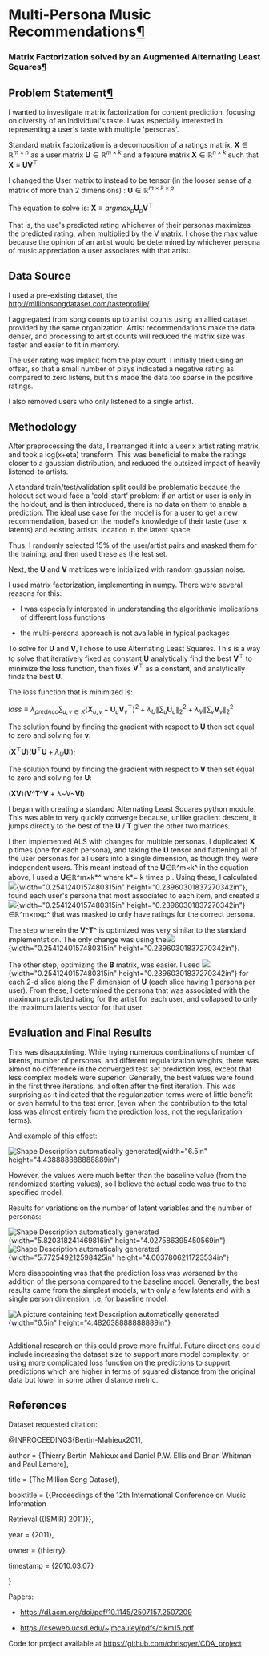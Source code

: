 # Multi-Persona Music Recommendations[¶](#Multi-Persona-Music-Recommendations)

### Matrix Factorization solved by an Augmented Alternating Least Squares[¶](#Matrix-Factorization-solved-by-an-augme)

## Problem Statement[¶](#Problem-Statement)

I wanted to investigate matrix factorization for content prediction,
focusing on diversity of an individual\'s taste. I was especially
interested in representing a user\'s taste with multiple \'personas\'.

Standard matrix factorization is a decomposition of a ratings matrix,
$\mathbf{X}\in\mathbb{R}^{m\times n}$ as a user matrix $\mathbf{U}\in\mathbb{R}^{m\times k}$ and a feature matrix $\mathbf{X}\in\mathbb{R}^{n\times k}$ such that $\mathbf{X}\equiv\mathbf{UV}^\top$

I changed the User matrix to instead to be tensor (in the looser sense
of a matrix of more than 2 dimensions) : $\mathbf{U}\in\mathbb{R}^{m\times k\times p}$

The equation to solve is: $\mathbf{X} \equiv argmax_p \mathbf{U}_p\mathbf{V}^\top$

That is, the use\'s predicted rating whichever of their personas
maximizes the predicted rating, when multiplied by the V matrix. I chose
the max value because the opinion of an artist would be determined by
whichever persona of music appreciation a user associates with that
artist.

## Data Source

I used a pre-existing dataset, the
<http://millionsongdataset.com/tasteprofile/>.

I aggregated from song counts up to artist counts using an allied
dataset provided by the same organization. Artist recommendations make
the data denser, and processing to artist counts will reduced the matrix
size was faster and easier to fit in memory.

The user rating was implicit from the play count. I initially tried
using an offset, so that a small number of plays indicated a negative
rating as compared to zero listens, but this made the data too sparse in
the positive ratings.

I also removed users who only listened to a single artist.

## Methodology

After preprocessing the data, I rearranged it into a user x artist
rating matrix, and took a log(x+eta) transform. This was beneficial to
make the ratings closer to a gaussian distribution, and reduced the
outsized impact of heavily listened-to artists.

A standard train/test/validation split could be problematic because the
holdout set would face a \'cold-start\' problem: if an artist or user is
only in the holdout, and is then introduced, there is no data on them to
enable a prediction. The ideal use case for the model is for a user to
get a new recommendation, based on the model\'s knowledge of their taste
(user x latents) and existing artists\' location in the latent space.

Thus, I randomly selected 15% of the user/artist pairs and masked them
for the training, and then used these as the test set.

Next, the $\mathbf{U}$ and $\mathbf{V}$ matrices were initialized with random gaussian noise.

I used matrix factorization, implementing in numpy. There were several
reasons for this:

-   I was especially interested in understanding the algorithmic
    implications of different loss functions

-   the multi-persona approach is not available in typical packages

To solve for $\mathbf{U}$ and $\mathbf{V}$, I chose to use Alternating Least Squares. This is
a way to solve that iteratively fixed as constant $\mathbf{U}$ analytically find
the best $\mathbf{V}^\top$ to minimize the loss function, then fixes $\mathbf{V}^\top$ as
a constant, and analytically finds the best $\mathbf{U}$.  

The loss function that is minimized is:

$loss \equiv \lambda_{predAcc}\sum_{u,v\in X} (\mathbf{X}_{u,v} - \mathbf{U}_u \mathbf{V}_v^\top)^2 + \lambda_U \lVert \sum_u \mathbf{U}_u \rVert_2^2 + \lambda_V \lVert \sum_v \mathbf{V}_v \rVert_2^2$ 

The solution found by finding the gradient with respect to $\mathbf{U}$ then
set equal to zero and solving for $\mathbf{v}$:  

$(\mathbf{X}^\top\mathbf{U})(\mathbf{U}^\top\mathbf{U} + \lambda_U\mathbf{U}\mathbf{I})$;  

The solution found by finding the gradient with respect to **V** then
set equal to zero and solving for **U**:

(**XV**)(**V^T^V** + λ~V~**VI**)

I began with creating a standard Alternating Least Squares python
module. This was able to very quickly converge because, unlike gradient
descent, it jumps directly to the best of the **U** / **T** given the
other two matrices.

I then implemented ALS with changes for multiple personas. I duplicated
**X** p times (one for each persona), and taking the **U** tensor and
flattening all of the user personas for all users into a single
dimension, as though they were independent users. This meant instead of
the **U**∈ℝ^m×k^ in the equation above, I used a **U**∈ℝ^m×k\*^ where
k\*= k times p . Using these, I calculated
![](media/image2.png){width="0.2541240157480315in"
height="0.23960301837270342in"}, found each user's persona that most
associated to each item, and created a
![](media/image2.png){width="0.2541240157480315in"
height="0.23960301837270342in"}∈ℝ^m×n×p^ that was masked to only have
ratings for the correct persona.

The step wherein the **V^T^** is optimized was very similar to the
standard implementation. The only change was using
the![](media/image2.png){width="0.2541240157480315in"
height="0.23960301837270342in"}.

The other step, optimizing the **B** matrix, was easier. I used
![](media/image2.png){width="0.2541240157480315in"
height="0.23960301837270342in"} for each 2-d slice along the P dimension
of **U** (each slice having 1 persona per user). From these, I
determined the persona that was associated with the maximum predicted
rating for the artist for each user, and collapsed to only the maximum
latents vector for that user.

## Evaluation and Final Results

This was disappointing. While trying numerous combinations of number of
latents, number of personas, and different regularization weights, there
was almost no difference in the converged test set prediction loss,
except that less complex models were superior. Generally, the best
values were found in the first three iterations, and often after the
first iteration. This was surprising as it indicated that the
regularization terms were of little benefit or even harmful to the test
error, (even when the contribution to the total loss was almost entirely
from the prediction loss, not the regularization terms).

And example of this effect:

![Shape Description automatically
generated](media/image3.png){width="6.5in" height="4.438888888888889in"}

However, the values were much better than the baseline value (from the
randomized starting values), so I believe the actual code was true to
the specified model.

Results for variations on the number of latent variables and the number
of personas:

![Shape Description automatically
generated](media/image4.png){width="5.820318241469816in"
height="4.027586395450569in"} ![Shape Description automatically
generated](media/image5.png){width="5.772549212598425in"
height="4.0037806211723534in"}

More disappointing was that the prediction loss was worsened by the
addition of the persona compared to the baseline model. Generally, the
best results came from the simplest models, with only a few latents and
with a single person dimension, i.e, for baseline model.

![A picture containing text Description automatically
generated](media/image6.png){width="6.5in" height="4.482638888888889in"}

## 

Additional research on this could prove more fruitful. Future directions
could include increasing the dataset size to support more model
complexity, or using more complicated loss function on the predictions
to support predictions which are higher in terms of squared distance
from the original data but lower in some other distance metric.

## References

Dataset requested citation:

\@INPROCEEDINGS{Bertin-Mahieux2011,

author = {Thierry Bertin-Mahieux and Daniel P.W. Ellis and Brian Whitman
and Paul Lamere},

title = {The Million Song Dataset},

booktitle = {{Proceedings of the 12th International Conference on Music
Information

Retrieval ({ISMIR} 2011)}},

year = {2011},

owner = {thierry},

timestamp = {2010.03.07}

}

Papers:

-   <https://dl.acm.org/doi/pdf/10.1145/2507157.2507209>

-   <https://cseweb.ucsd.edu/~jmcauley/pdfs/cikm15.pdf>

Code for project available at https://github.com/chrisoyer/CDA_project
